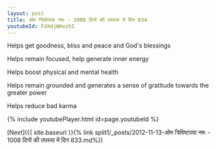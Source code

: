 ```yaml
---
layout: post
title: ओम निर्वाणाया नमः - 1008 दिनों की तपस्या में दिन 834
youtubeId: F4XdjWHxzhI
---
```

 
 
Helps get goodness, bliss and peace and God's blessings
 
Helps remain focused, help generate inner energy 
 
Helps boost physical and mental health 
 
Helps remain grounded and generates a sense of gratitude towards the greater power 
 
Helps reduce bad karma
 
 
 
 


{% include youtubePlayer.html id=page.youtubeId %}
 
[Next]({{ site.baseurl }}{% link  split1/_posts/2012-11-13-ओम त्रिविष्टपया नमः - 1008 दिनों की तपस्या में दिन 833.md%})
 
